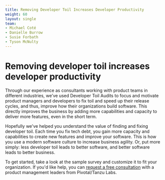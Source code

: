```yaml
---
title: Removing Developer Toil Increases Developer Productivity
weight: 60
layout: single
team:
- Michael Coté
- Danielle Burrow
- Susie Forbath
- Tyson McNulty
---
```


# Removing developer toil increases developer productivity

Through our experience as consultants working with product teams in different industries, we’ve used Developer Toil Audits to focus and motivate product managers and developers to fix toil and speed up their release cycles, and thus, improve how their organizations build software. This directly improves the business by adding more capabilities and capacity to deliver more features, even in the short term.

Hopefully we've helped you understand the value of finding and fixing developer toil. Each time you fix tech debt, you gain more capacity and capabilities to create new features and improve your software. This is how you use a modern software culture to increase business agility. Or, put more simply: less developer toil leads to better software, and better software leads to better business.

To get started, take a look at the sample survey and customize it to fit your organization. If you'd like help, you can [request a free consultation](https://tanzu.vmware.com/office-hours) with a product management leaders from Pivotal/Tanzu Labs.
